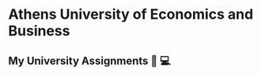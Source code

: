 # Athens University of Economics and Business
## My University Assignments :notebook_with_decorative_cover: :computer:
